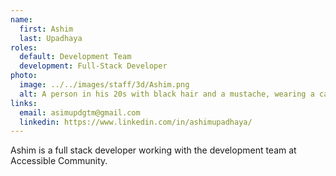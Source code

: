 ```yaml
---
name:
  first: Ashim
  last: Upadhaya
roles:
  default: Development Team
  development: Full-Stack Developer
photo:
  image: ../../images/staff/3d/Ashim.png
  alt: A person in his 20s with black hair and a mustache, wearing a casual outfit
links:
  email: asimupdgtm@gmail.com
  linkedin: https://www.linkedin.com/in/ashimupadhaya/
---
```


Ashim is a full stack developer working with the development team at Accessible Community.
